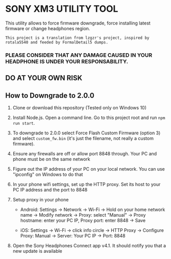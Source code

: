 # SONY XM3 UTILITY TOOL

This utility allows to force firmware downgrade, force installing latest firmware or change headphones region.

```
This project is a translation from lzgzr's project, inspired by rotala5540 and feeded by FormalDetail5 dumps.
```

### PLEASE CONSIDER THAT ANY DAMAGE CAUSED IN YOUR HEADPHONE IS UNDER YOUR RESPONSABILITY. 
## DO AT YOUR OWN RISK


## How to Downgrade to 2.0.0
1. Clone or download this repository (Tested only on Windows 10)

2. Install Node.js. Open a command line. Go to this project root and run `npm run start`.

3. To downgrade to 2.0.0 select Force Flash Custom Firmware (option 3) and select `custom_fw.bin` (it's just the filename, not really a custom firmware).

4. Ensure any firewalls are off or allow port 8848 through. Your PC and phone must be on the same network

5. Figure out the IP address of your PC on your local network. You can use "ipconfig" on Windows to do that

6. In your phone wifi settings, set up the HTTP proxy. Set its host to your PC IP address and the port to 8848

7. Setup proxy in your phone

    - Android: Settings -> Network -> Wi-Fi -> Hold on your home network name -> Modify network -> Proxy: select "Manual" -> Proxy hostname: enter your PC IP, Proxy port: enter 8848 -> Save

    - iOS: Settings -> Wi-Fi -> click info circle -> HTTP Proxy -> Configure Proxy: Manual -> Server: Your PC IP -> Port: 8848

8. Open the Sony Headphones Connect app v4.1. It should notify you that a new update is available